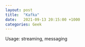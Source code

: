 ```yaml
---
layout: post
title:  "Kafka"
date:   2021-09-13 20:15:00 +1000
categories: Geek
---
```


Usage: streaming, messaging